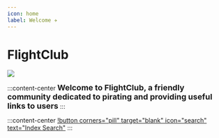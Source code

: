 ```yaml
---
icon: home
label: Welcome ✈️
---
```


# **FlightClub**

![](https://media.discordapp.net/attachments/934301484001148948/978320192507641866/MOSHED-2022-5-23-21-3-31.gif)

:::content-center
<font size=4>**Welcome to FlightClub, a friendly community dedicated to pirating and providing useful links to users**</font>
:::

:::content-center
[!button corners="pill" target="blank" icon="search" text="Index Search"](https://flightsclub.vercel.app/)
:::
